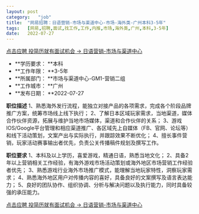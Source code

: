 ```yaml
---
layout:	post
category:	"job"
title:	"网易招聘：日语营销-市场与渠道中心-市场-海外类-广州本科3-5年"
tags:	[网易,招聘,面试,找工作,工作,内推,市场,海外类,广州,本科,3-5年]
date:	2022-07-27
---
```


[点击应聘 投简历就有面试机会 -> 日语营销-市场与渠道中心](http://mobile.bole.netease.com/bole/boleDetail?id=39905&employeeId=346f03c3cda5f04c&key=all)



- **学历要求： **本科
- **工作年限： **3-5年
- **所属部门： **市场与渠道中心-GM1-营销二组
- **工作城市： **广州
- **发布日期： **2022-07-27



**职位描述**
1、熟悉海外发行流程，能独立对接产品的各项需求，完成各个阶段品牌推广方案，统筹市场线上线下执行；
2、了解日本区域玩家需求，当地渠道，媒体合作伙伴资源，拓展与维护当地市场媒体，渠道和合作伙伴的关系；
3、游戏IOS/Google平台管理和相应渠道推广、各区域先上自媒体（FB、官网、论坛等）和线下活动策划，文案产出与实际执行，并跟踪效果不断优化；
4、擅长事件营销，玩家活动赛事输出者优先，负责公关传播稿件规划及撰写工作。



**职位要求**
1、本科及以上学历，喜爱游戏，精通日语，熟悉当地文化；
2、具备2年以上营销相关工作经验，有海外游戏市场活动策划或海外地区市场营销工作经验者优先；
3、熟悉游戏行业海外市场推广模式，能理解当地玩家特性，洞察玩家需求；
4、熟悉海外地区用户对传播内容的喜好，具备良好的文案撰写及语言表达能力；
5、良好的团队协作、组织协调、分析与解决问题以及执行能力，同时具备较强的承压能力。



[点击应聘 投简历就有面试机会 -> 日语营销-市场与渠道中心](http://mobile.bole.netease.com/bole/boleDetail?id=39905&employeeId=346f03c3cda5f04c&key=all)